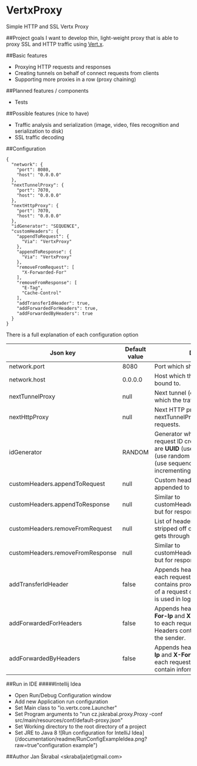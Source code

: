 # VertxProxy
Simple HTTP and SSL Vertx Proxy

##Project goals
I want to develop thin, light-weight proxy that is able to proxy SSL and HTTP traffic using [Vert.x](http://vertx.io/).

##Basic features
- Proxying HTTP requests and responses
- Creating tunnels on behalf of connect requests from clients
- Supporting more proxies in a row (proxy chaining)

##Planned features / components 
- Tests

##Possible features (nice to have)
- Traffic analysis and serialization (image, video, files recognition and serialization to disk)
- SSL traffic decoding

##Configuration
```
{
  "network": {
    "port": 8080,
    "host": "0.0.0.0"
  },
  "nextTunnelProxy": {
    "port": 7070,
    "host": "0.0.0.0"
  },
  "nextHttpProxy": {
    "port": 7070,
    "host": "0.0.0.0"
  },
  "idGenerator": "SEQUENCE",
  "customHeaders": {
    "appendToRequest": {
      "Via": "VertxProxy"
    },
    "appendToResponse": {
      "Via": "VertxProxy"
    },
    "removeFromRequest": [
      "X-Forwarded-For"
    ],
    "removeFromResponse": [
      "E-Tag",
      "Cache-Control"
    ],
    "addTransferIdHeader": true,
    "addForwardedForHeaders": true,
    "addForwardedByHeaders": true
  }
}
```
There is a full explanation of each configuration option

|Json key|Default value|Description|
|---|---|---|
|network.port|8080|Port which should be proxied.|
|network.host|0.0.0.0|Host which the proxy should be bound to.|
|nextTunnelProxy|null|Next tunnel (e. g. SSL) proxy to which the traffic should be proxied.|
|nextHttpProxy|null|Next HTTP proxy, similar to nextTunnelProxy but for HTTP requests.|
|idGenerator|RANDOM|Generator which should be used for request ID creation. Possible values are **UUID** (use UUIDs), **RANDOM** (use random strings) of **SEQUENCE** (use sequence starting from 1 and incrementing by 1 for each ID).|
|customHeaders.appendToRequest|null|Custom headers that should be appended to each request.|
|customHeaders.appendToResponse|null|Similar to customHeaders.appendToRequest but for responses.|
|customHeaders.removeFromRequest|null|List of headers that should be stripped off of each request that gets through the proxy.|
|customHeaders.removeFromResponse|null|Similar to customHeaders.removeFromRequest but for responses.|
|addTransferIdHeader|false|Appends header **X-Transfer-Id** to each request and response. Header contains proxy generated identifier of a request or tunnel. The same ID is used in log messages.|
|addForwardedForHeaders|false|Appends header **X-Forwarded-For-Ip** and **X-Forwarded-For-Port** to each request and response. Headers contain information about the sender.|
|addForwardedByHeaders|false|Appends header **X-Forwarded-By-Ip** and **X-Forwarded-By-Port** to each request and response. Headers contain information about proxy.|

##Run in IDE
#####Intellij Idea
- Open Run/Debug Configuration window
- Add new Application run configuration
- Set Main class to "io.vertx.core.Launcher"
- Set Program arguments to "run cz.jskrabal.proxy.Proxy -conf src/main/resources/conf/default-proxy.json"
- Set Working directory to the root directory of a project
- Set JRE to Java 8
![Run configuration for IntelliJ Idea](/documentation/readme/RunConfigExampleIdea.png?raw=true"configuration example")

##Author
Jan Škrabal <skrabalja(et)gmail.com>
